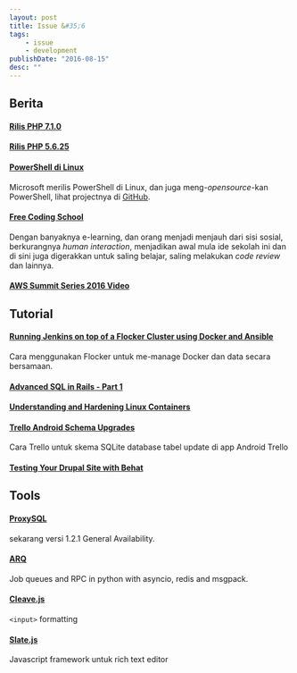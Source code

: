 ```yaml
---
layout: post
title: Issue &#35;6
tags:
    - issue
    - development
publishDate: "2016-08-15"
desc: ""
---
```


## Berita

#### [Rilis PHP 7.1.0](http://php.net/index.php#id2016-08-18-3)

#### [Rilis PHP 5.6.25](http://php.net/index.php#id2016-08-18-2)

#### [PowerShell di Linux](https://msdn.microsoft.com/en-us/powershell)
Microsoft merilis PowerShell di Linux, dan juga meng-_opensource_-kan PowerShell, lihat projectnya di [GitHub](https://github.com/PowerShell/PowerShell).

#### [Free Coding School](http://arstechnica.com/business/2016/08/can-42-us-a-free-coding-school-run-by-a-french-billionaire-actually-work/)
Dengan banyaknya e-learning, dan orang menjadi menjauh dari sisi sosial, berkurangnya _human interaction_, menjadikan awal mula ide sekolah ini dan di sini juga digerakkan untuk saling belajar, saling melakukan _code review_ dan lainnya.

#### [AWS Summit Series 2016 Video](https://www.youtube.com/playlist?list=PLhr1KZpdzukdZDanwSMYah_-8rRMO2m65)


## Tutorial

#### [Running Jenkins on top of a Flocker Cluster using Docker and Ansible](https://medium.com/@yoanis_gil/running-jenkins-on-top-of-a-flocker-cluster-using-docker-and-ansible-ccad738e2888#.8e76mox12)
Cara menggunakan Flocker untuk me-manage Docker dan data secara bersamaan.

#### [Advanced SQL in Rails - Part 1](http://brewhouse.io/2016/08/04/sql-in-rails.html)

#### [Understanding and Hardening Linux Containers](https://www.nccgroup.trust/globalassets/our-research/us/whitepapers/2016/april/ncc_group_understanding_hardening_linux_containers-10pdf/)

#### [Trello Android Schema Upgrades](https://tech.trello.com/android-schemas/)
Cara Trello untuk skema SQLite database tabel update di app Android Trello 

#### [Testing Your Drupal Site with Behat](https://www.phparch.com/2016/08/testing-your-drupal-site-with-behat/)




## Tools

#### [ProxySQL](https://github.com/sysown/proxysql/releases) 
sekarang versi 1.2.1 General Availability.

#### [ARQ](https://samuelcolvin.github.io/arq/index.html) 
Job queues and RPC in python with asyncio, redis and msgpack.

#### [Cleave.js](http://nosir.github.io/cleave.js/)
`<input>` formatting

#### [Slate.js](http://slatejs.org/)
Javascript framework untuk rich text editor


